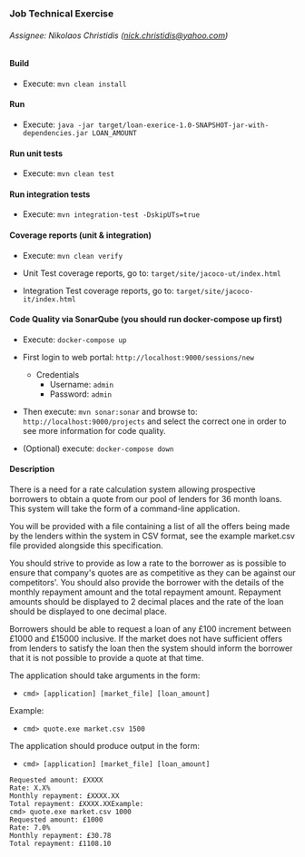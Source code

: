 ### Job Technical Exercise

###### Assignee: Nikolaos Christidis (nick.christidis@yahoo.com)

#### Build
* Execute: `mvn clean install`


#### Run
* Execute: `java -jar target/loan-exerice-1.0-SNAPSHOT-jar-with-dependencies.jar LOAN_AMOUNT`


#### Run unit tests
* Execute: `mvn clean test`


#### Run integration tests
* Execute: `mvn integration-test -DskipUTs=true`


#### Coverage reports (unit & integration)
* Execute: `mvn clean verify`

* Unit Test coverage reports, go to: `target/site/jacoco-ut/index.html`

* Integration Test coverage reports, go to: `target/site/jacoco-it/index.html`


#### Code Quality via SonarQube (you should run docker-compose up first)
* Execute: `docker-compose up`

* First login to web portal: `http://localhost:9000/sessions/new`
    * Credentials
        * Username: `admin`
        * Password: `admin`
        
* Then execute: `mvn sonar:sonar` and browse to: `http://localhost:9000/projects` and select the correct one
  in order to see more information for code quality.
  
  
* (Optional) execute: `docker-compose down`



#### Description

There is a need for a rate calculation system allowing prospective borrowers to
obtain a quote from our pool of lenders for 36 month loans. This system will
take the form of a command-line application.

You will be provided with a file containing a list of all the offers being made
by the lenders within the system in CSV format, see the example market.csv file
provided alongside this specification.

You should strive to provide as low a rate to the borrower as is possible to
ensure that company's quotes are as competitive as they can be against our
competitors'. You should also provide the borrower with the details of the
monthly repayment amount and the total repayment amount.
Repayment amounts should be displayed to 2 decimal places and the rate of the
loan should be displayed to one decimal place.

Borrowers should be able to request a loan of any £100 increment between
£1000 and £15000 inclusive. If the market does not have sufficient offers from
lenders to satisfy the loan then the system should inform the borrower that it
is not possible to provide a quote at that time.

The application should take arguments in the form:

* `cmd> [application] [market_file] [loan_amount]`

Example:
* `cmd> quote.exe market.csv 1500`


The application should produce output in the form:

* `cmd> [application] [market_file] [loan_amount]`
```text
Requested amount: £XXXX
Rate: X.X%
Monthly repayment: £XXXX.XX
Total repayment: £XXXX.XXExample:
cmd> quote.exe market.csv 1000
Requested amount: £1000
Rate: 7.0%
Monthly repayment: £30.78
Total repayment: £1108.10
```
